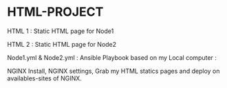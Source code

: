 # HTML-PROJECT

HTML 1 : Static HTML page for Node1

HTML 2 : Static HTML page for Node2

Node1.yml & Node2.yml : Ansible Playbook based on my Local computer :

NGINX Install, NGINX settings, Grab my HTML statics pages and deploy on availables-sites of NGINX.
